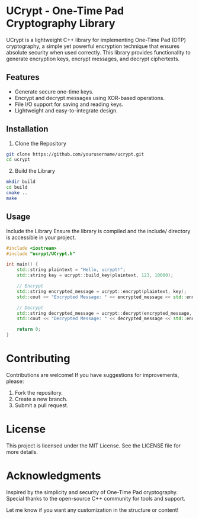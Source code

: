 # UCrypt - One-Time Pad Cryptography Library

UCrypt is a lightweight C++ library for implementing One-Time Pad (OTP) cryptography, a simple yet powerful encryption technique that ensures absolute security when used correctly. This library provides functionality to generate encryption keys, encrypt messages, and decrypt ciphertexts.

## Features
 - Generate secure one-time keys.
 - Encrypt and decrypt messages using XOR-based operations.
 - File I/O support for saving and reading keys.
 - Lightweight and easy-to-integrate design.

## Installation

1. Clone the Repository

```bash
git clone https://github.com/yourusername/ucrypt.git
cd ucrypt
```

2. Build the Library

```bash
mkdir build
cd build
cmake ..
make
```

## Usage

Include the Library
Ensure the library is compiled and the include/ directory is accessible in your project.

```cpp
#include <iostream>
#include "ucrypt/UCrypt.h"

int main() {
    std::string plaintext = "Hello, ucrypt!";
    std::string key = ucrypt::build_key(plaintext, 123, 10000);

    // Encrypt
    std::string encrypted_message = ucrypt::encrypt(plaintext, key);
    std::cout << "Encrypted Message: " << encrypted_message << std::endl;

    // Decrypt
    std::string decrypted_message = ucrypt::decrypt(encrypted_message, key);
    std::cout << "Decrypted Message: " << decrypted_message << std::endl;

    return 0;
}
```

# Contributing

Contributions are welcome! If you have suggestions for improvements, please:

1. Fork the repository.
2. Create a new branch.
3. Submit a pull request.

# License

This project is licensed under the MIT License. See the LICENSE file for more details.

# Acknowledgments

Inspired by the simplicity and security of One-Time Pad cryptography. Special thanks to the open-source C++ community for tools and support.

Let me know if you want any customization in the structure or content!